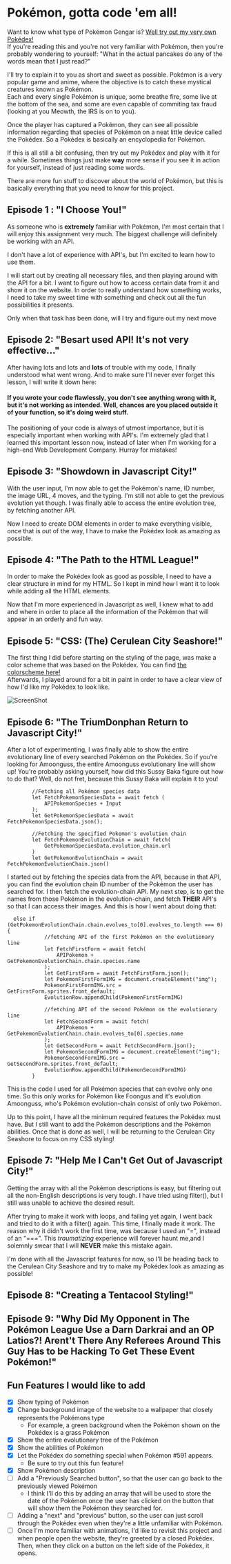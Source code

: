 # Pokémon, gotta code 'em all!
Want to know what type of Pokémon Gengar is? [Well try out my very own Pokédex!](https://besartelezi.github.io/ajax-pokedex/) </br> 
If you're reading this and you're not very familiar with Pokémon, then you're probably wondering to yourself: "What in the actual pancakes do any of the words mean that I just read?" </br>

I'll try to explain it to you as short and sweet as possible. Pokémon is a very popular game and anime, where the objective is to catch these mystical creatures known as Pokémon. </br> 
Each and every single Pokémon is unique, some breathe fire, some live at the bottom of the sea, and some are even capable of commiting tax fraud (looking at you Meowth, the IRS is on to you). </br>

Once the player has captured a Pokémon, they can see all possible information regarding that species of Pokémon on a neat little device called the Pokédex. So a Pokédex is basically an encyclopedia for Pokémon. </br>

If this is all still a bit confusing, then try out my Pokédex and play with it for a while. Sometimes things just make **way** more sense if you see it in action for yourself, instead of just reading some words. </br>

There are more fun stuff to discover about the world of Pokémon, but this is basically everything that you need to know for this project.

## Episode 1 : "I Choose You!"
As someone who is **extremely** familiar with Pokémon, I'm most certain that I will enjoy this assignment very much. The biggest challenge will definitely be working with an API. </br>

I don't have a lot of experience with API's, but I'm excited to learn how to use them. </br>

I will start out by creating all necessary files, and then playing around with the API for a bit. I want to figure out how to access certain data from it and show it on the website. In order to really understand how something works, I need to take my sweet time with something and check out all the fun possibilities it presents. </br>

Only when that task has been done, will I try and figure out my next move

## Episode 2: "Besart used API! It's not very effective..."
After having lots and lots and **lots** of trouble with my code, I finally understood what went wrong. And to make sure I'll never ever forget this lesson, I will write it down here:
#### If you wrote your code flawlessly, you don't see anything wrong with it, but it's not working as intended. Well, chances are you placed outside it of your function, so it's doing weird stuff. </br>

The positioning of your code is always of utmost importance, but it is especially important when working with API's. I'm extremely glad that I learned this important lesson now, instead of later when I'm working for a high-end Web Development Company. Hurray for mistakes!

## Episode 3: "Showdown in Javascript City!"
With the user input, I'm now able to get the Pokémon's name, ID number, the image URL, 4 moves, and the typing. I'm still not able to get the previous evolution yet though. I was finally able to access the entire evolution tree, by fetching another API. </br>

Now I need to create DOM elements in order to make everything visible, once that is out of the way, I have to make the Pokédex look as amazing as possible.

## Episode 4: "The Path to the HTML League!"
In order to make the Pokédex look as good as possible, I need to have a clear structure in mind for my HTML. So I kept in mind how I want it to look while adding all the HTML elements. </br>

Now that I'm more experienced in Javascript as well, I knew what to add and where in order to place all the information of the Pokémon that will appear in an orderly and fun way.

## Episode 5: "CSS: (The) Cerulean City Seashore!" 
The first thing I did before starting on the styling of the page, was make a color scheme that was based on the Pokédex. You can find [the colorscheme here!](https://coolors.co/1f2025-a10001-eb5352-fef3ef-88c9f1-5182ac-7bc87a) </br>
Afterwards, I played around for a bit in paint in order to have a clear view of how I'd like my Pokédex to look like.

![ScreenShot](/images/pokedex-example.png)

## Episode 6: "The TriumDonphan Return to Javascript City!"
After a lot of experimenting, I was finally able to show the entire evolutionary line of every searched Pokémon on the Pokédex. So if you're looking for Amoonguss, the entire Amoonguss evolutionary line will show up! You're probably asking yourself, how did this Sussy Baka figure out how to do that? Well, do not fret, because this Sussy Baka will explain it to you! </br>
```
        //Fetching all Pokémon species data
        let FetchPokemonSpeciesData = await fetch (
            APIPokemonSpecies + Input
        );
        let GetPokemonSpeciesData = await FetchPokemonSpeciesData.json();

        //Fetching the specified Pokemon's evolution chain
        let FetchPokemonEvolutionChain = await fetch(
            GetPokemonSpeciesData.evolution_chain.url
        )
        let GetPokemonEvolutionChain = await FetchPokemonEvolutionChain.json()
```
I started out by fetching the species data from the API, because in that API, you can find the evolution chain ID number of the Pokémon the user has searched for. I then fetch the evolution-chain API. My next step, is to get the names from those Pokémon in the evolution-chain, and fetch **THEIR** API's so that I can access their images. And this is how I went about doing that:
```
  else if (GetPokemonEvolutionChain.chain.evolves_to[0].evolves_to.length === 0) {
            //fetching API of the first Pokémon on the evolutionary line
            let FetchFirstForm = await fetch(
                APIPokemon + GetPokemonEvolutionChain.chain.species.name
            );
            let GetFirstForm = await FetchFirstForm.json();
            let PokemonFirstFormIMG = document.createElement("img");
            PokemonFirstFormIMG.src = GetFirstForm.sprites.front_default;
            EvolutionRow.appendChild(PokemonFirstFormIMG)

            //fetching API of the second Pokémon on the evolutionary line
            let FetchSecondForm = await fetch(
                APIPokemon + GetPokemonEvolutionChain.chain.evolves_to[0].species.name
            );
            let GetSecondForm = await FetchSecondForm.json();
            let PokemonSecondFormIMG = document.createElement("img");
            PokemonSecondFormIMG.src = GetSecondForm.sprites.front_default;
            EvolutionRow.appendChild(PokemonSecondFormIMG)
        }
```
This is the code I used for all Pokémon species that can evolve only one time. So this only works for Pokémon like Foongus and it's evolution Amoonguss, who's Pokémon evolution-chain consist of only two Pokémon. </br>

Up to this point, I have all the minimum required features the Pokédex must have. But I still want to add the Pokémon descriptions and the Pokémon abilities. Once that is done as well, I will be returning to the Cerulean City Seashore to focus on my CSS styling!

## Episode 7: "Help Me I Can't Get Out of Javascript City!"
Getting the array with all the Pokémon descriptions is easy, but filtering out all the non-English descriptions is very tough. I have tried using filter(), but I still was unable to achieve the desired result. </br>

After trying to make it work with loops, and failing yet again, I went back and tried to do it with a filter() again. This time, I finally made it work. The reason why it didn't work the first time, was because I used an "=", instead of an "===". This *traumatizing* experience will forever haunt me,and I solemnly swear that I will **NEVER** make this mistake again. </br>

I'm done with all the Javascript features for now, so I'll be heading back to the Cerulean City Seashore and try to make my Pokédex look as amazing as possible!

## Episode 8: "Creating a Tentacool Styling!"

## Episode 9: "Why Did My Opponent in The Pokémon League Use a Darn Darkrai and an OP Latios?! Arent't There Any Referees Around This Guy Has to be Hacking To Get These Event Pokémon!"


## Fun Features I would like to add
- [x] Show typing of Pokémon
- [x] Change background image of the website to a wallpaper that closely represents the Pokémons type
  * For example, a green background when the Pokémon shown on the Pokédex is a grass Pokémon
- [x] Show the entire evolutionary tree of the Pokémon
- [x] Show the abilities of Pokémon
- [x] Let the Pokédex do something special when Pokémon #591 appears.
  * Be sure to try out this fun feature!
- [x] Show Pokémon description
- [ ] Add a "Previously Searched button", so that the user can go back to the previously viewed Pokémon
  * I think I'll do this by adding an array that will be used to store the date of the Pokémon once the user has clicked on the button that will show them the Pokémon they searched for.
- [ ] Adding a "next" and "previous" button, so the user can just scroll through the Pokédex even when they're a little unfamiliar with Pokémon.
- [ ] Once I'm more familiar with animations, I'd like to revisit this project and when people open the website, they're greeted by a closed Pokédex. Then, when they click on a button on the left side of the Pokédex, it opens.